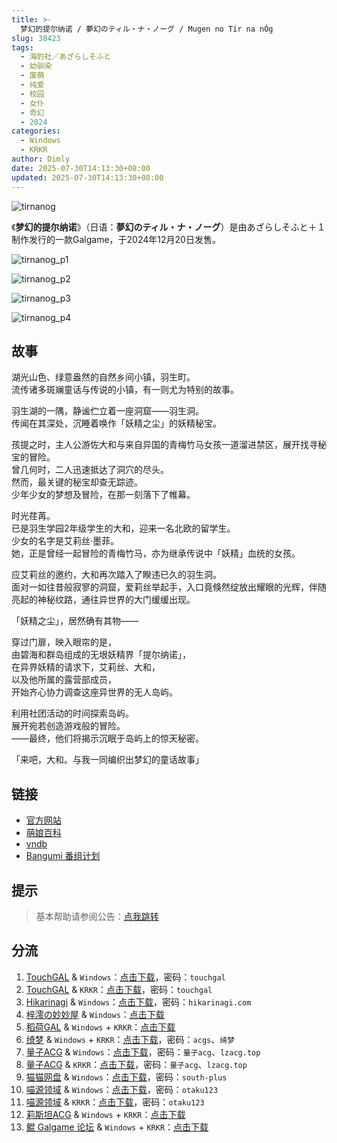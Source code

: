 ```yaml
---
title: >-
  梦幻的提尔纳诺 / 夢幻のティル・ナ・ノーグ / Mugen no Tír na nÓg
slug: 38423
tags:
  - 海豹社／あざらしそふと
  - 幼驯染
  - 废萌
  - 纯爱
  - 校园
  - 女仆
  - 奇幻
  - 2024
categories:
  - Windows
  - KRKR
author: Dimly
date: 2025-07-30T14:13:30+08:00
updated: 2025-07-30T14:13:30+08:00
---
```


![tirnanog](https://t.vndb.org/cv/63/96063.jpg)

《**梦幻的提尔纳诺**》（日语：**夢幻のティル・ナ・ノーグ**）是由あざらしそふと＋１制作发行的一款Galgame，于2024年12月20日发售。

<!--more-->

![tirnanog_p1](https://azarashi-soft-plusone.nexton-net.jp/tirnanog/zoom/event_cg_01.png)

![tirnanog_p2](https://azarashi-soft-plusone.nexton-net.jp/tirnanog/zoom/event_cg_02.png)

![tirnanog_p3](https://azarashi-soft-plusone.nexton-net.jp/tirnanog/zoom/event_cg_03.png)

![tirnanog_p4](https://azarashi-soft-plusone.nexton-net.jp/tirnanog/zoom/event_cg_04.png)

## 故事

湖光山色、绿意盎然的自然乡间小镇，羽生町。  
流传诸多斑斓童话与传说的小镇，有一则尤为特别的故事。

羽生湖的一隅，静谧伫立着一座洞窟——羽生洞。  
传闻在其深处，沉睡着唤作「妖精之尘」的妖精秘宝。

孩提之时，主人公游佐大和与来自异国的青梅竹马女孩一道溜进禁区，展开找寻秘宝的冒险。  
曾几何时，二人迅速抵达了洞穴的尽头。  
然而，最关键的秘宝却查无踪迹。  
少年少女的梦想及冒险，在那一刻落下了帷幕。

时光荏苒。  
已是羽生学园2年级学生的大和，迎来一名北欧的留学生。  
少女的名字是艾莉丝·墨菲。  
她，正是曾经一起冒险的青梅竹马，亦为继承传说中「妖精」血统的女孩。

应艾莉丝的邀约，大和再次踏入了睽违已久的羽生洞。  
面对一如往昔般寂寥的洞窟，爱莉丝举起手，入口竟倏然绽放出耀眼的光辉，伴随亮起的神秘纹路，通往异世界的大门缓缓出现。

「妖精之尘」，居然确有其物——

穿过门扉，映入眼帘的是，  
由碧海和群岛组成的无垠妖精界「提尔纳诺」，  
在异界妖精的请求下，艾莉丝、大和，  
以及他所属的露营部成员，  
开始齐心协力调查这座异世界的无人岛屿。

利用社团活动的时间探索岛屿。  
展开宛若创造游戏般的冒险。  
——最终，他们将揭示沉眠于岛屿上的惊天秘密。

「来吧，大和。与我一同编织出梦幻的童话故事」

## 链接

- [官方网站](https://azarashi-soft-plusone.nexton-net.jp/tirnanog/)
- [萌娘百科](https://zh.moegirl.org.cn/%E6%A2%A6%E5%B9%BB%E7%9A%84%E6%8F%90%E5%B0%94%E7%BA%B3%E8%AF%BA)
- [vndb](https://vndb.org/v51477)
- [Bangumi 番组计划](https://bgm.tv/subject/501665)

## 提示

> 基本帮助请参阅公告：[点我跳转](/)

## 分流

1.  [TouchGAL](https://www.touchgal.us/) & `Windows`：[点击下载](https://pan.touchgal.net/s/A77YhP)，密码：`touchgal`
2.  [TouchGAL](https://www.touchgal.us/) & `KRKR`：[点击下载](https://pan.touchgal.net/s/QNNni6)，密码：`touchgal`
3.  [Hikarinagi](https://www.hikarinagi.net/) & `Windows`：[点击下载](https://pan.yurari.moe/s/730QTx)，密码：`hikarinagi.com`
4.  [梓澪の妙妙屋](https://zi0.cc/) & `Windows`：[点击下载](https://zi0.cc/%E5%90%88%E9%9B%86%E7%B3%BB%E5%88%97/%E6%B1%89%E5%8C%96galgame%E5%90%88%E9%9B%86/2025/01/%E6%96%B0%E6%B1%89%E5%8C%96%E4%BD%9C%E5%93%81/ADV/[%E3%81%82%E3%81%96%E3%82%89%E3%81%97%E3%81%9D%E3%81%B5%E3%81%A8%EF%BC%8B1]%20%E5%A4%A2%E5%B9%BB%E3%81%AE%E3%83%86%E3%82%A3%E3%83%AB%E3%83%BB%E3%83%8A%E3%83%BB%E3%83%8E%E3%83%BC%E3%82%B0%20%E6%A2%A6%E5%B9%BB%E7%9A%84%E6%8F%90%E5%B0%94%E7%BA%B3%E8%AF%BA%20%E6%B1%89%E5%8C%96%E7%A1%AC%E7%9B%98%E7%89%88%20[%E7%99%BD%E9%B8%BD%E6%B1%89%E5%8C%96%E7%BB%84].zip)
5.  [稻荷GAL](https://inarigal.com/) & `Windows` + `KRKR`：[点击下载](https://inarigal.com/detail/1155)
6.  [绮梦](https://acgs.one/) & `Windows` + `KRKR`：[点击下载](https://game.acgs.one/game/973.html)，密码：`acgs`、`绮梦`
7.  [量子ACG](https://lzacg.cc/) & `Windows`：[点击下载](https://lzacg.cc/8638)，密码：`量子acg`、`lzacg.top`
8.  [量子ACG](https://lzacg.cc/) & `KRKR`：[点击下载](https://lzacg.cc/8693)，密码：`量子acg`、`lzacg.top`
9.  [猫猫网盘](https://catcat.cloud/) & `Windows`：[点击下载](https://catcat.cloud/GalGame/SP%E5%90%8E%E7%AB%AF1[GalGame%E5%88%86%E5%8C%BA]/%E6%B1%89%E5%8C%96%E6%B8%B8%E6%88%8F%E6%9C%88%E4%BB%BD%E5%90%88%E9%9B%86-%E7%A6%BB%E6%95%A3/2025%E5%B9%B4%E6%B1%89%E5%8C%96%E5%90%88%E9%9B%86/01/%E6%96%B0%E6%B1%89%E5%8C%96%E4%BD%9C%E5%93%81/ADV/[%E3%81%82%E3%81%96%E3%82%89%E3%81%97%E3%81%9D%E3%81%B5%E3%81%A8%EF%BC%8B1]%20%E5%A4%A2%E5%B9%BB%E3%81%AE%E3%83%86%E3%82%A3%E3%83%AB%E3%83%BB%E3%83%8A%E3%83%BB%E3%83%8E%E3%83%BC%E3%82%B0%20%E6%A2%A6%E5%B9%BB%E7%9A%84%E6%8F%90%E5%B0%94%E7%BA%B3%E8%AF%BA%20%E6%B1%89%E5%8C%96%E7%A1%AC%E7%9B%98%E7%89%88%20[%E7%99%BD%E9%B8%BD%E6%B1%89%E5%8C%96%E7%BB%84].rar)，密码：`south-plus`
10.  [喵源领域](https://www.nyantaku.com/) & `Windows`：[点击下载](https://www.nullcloud.top/Game/AzarashiSoft/[Windows]%E6%A2%A6%E5%B9%BB%E7%9A%84%E6%8F%90%E5%B0%94%E7%BA%B3%E8%AF%BA.7z)，密码：`otaku123`
11.  [喵源领域](https://www.nyantaku.com/) & `KRKR`：[点击下载](https://www.nullcloud.top/Game/AzarashiSoft/[Kirikiroid2]%E6%A2%A6%E5%B9%BB%E7%9A%84%E6%8F%90%E5%B0%94%E7%BA%B3%E8%AF%BA.7z)，密码：`otaku123`
12.  [莉斯坦ACG](https://www.limulu.moe/) & `Windows` + `KRKR`：[点击下载](https://www.limulu.moe/posts/3139ce8d)
13.  [鲲 Galgame 论坛](https://www.kungal.com/) & `Windows` + `KRKR`：[点击下载](https://www.kungal.com/galgame/1260)
